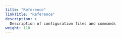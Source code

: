 ```yaml
---
title: "Reference"
linkTitle: "Reference"
description: >
  Description of configuration files and commands
weight: 110
---
```


